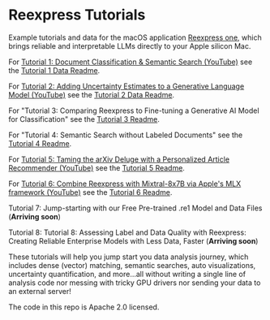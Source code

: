 # Reexpress Tutorials

Example tutorials and data for the macOS application [Reexpress one](https://re.express/), which brings reliable and interpretable LLMs directly to your Apple silicon Mac. 

For [Tutorial 1: Document Classification & Semantic Search (YouTube)](https://youtu.be/bqno_-5p-6w) see the [Tutorial 1 Data Readme](tutorials/tutorial1_sentiment/README.md).

For [Tutorial 2: Adding Uncertainty Estimates to a Generative Language Model (YouTube)](https://youtu.be/5HzD3NwKc-U) see the [Tutorial 2 Data Readme](tutorials/tutorial2_add_guardrails_to_genai/README.md).

For "Tutorial 3: Comparing Reexpress to Fine-tuning a Generative AI Model for Classification" see the [Tutorial 3 Readme](tutorials/tutorial3_financial_sentiment_comparison_to_genai_finetuning/README.md).

For "Tutorial 4: Semantic Search without Labeled Documents" see the [Tutorial 4 Readme](tutorials/tutorial4_semantic_search_without_labels/README.md).

For [Tutorial 5: Taming the arXiv Deluge with a Personalized Article Recommender (YouTube)](https://youtu.be/k1H3GcDdAfs) see the [Tutorial 5 Readme](tutorials/tutorial5_arxiv_recommender/README.md).

For [Tutorial 6: Combine Reexpress with Mixtral-8x7B via Apple's MLX framework (YouTube)](https://youtu.be/Brm_36YRG_8) see the [Tutorial 6 Readme](tutorials/tutorial6_mlx/README.md).

Tutorial 7: Jump-starting with our Free Pre-trained .re1 Model and Data Files 
(**Arriving soon**)

Tutorial 8: Tutorial 8: Assessing Label and Data Quality with Reexpress: Creating Reliable Enterprise Models with Less Data, Faster 
(**Arriving soon**)


These tutorials will help you jump start you data analysis journey, which includes dense (vector) matching, semantic searches, auto visualizations, uncertainty quantification, and more...all without writing a single line of analysis code nor messing with tricky GPU drivers nor sending your data to an external server!

The code in this repo is Apache 2.0 licensed.
